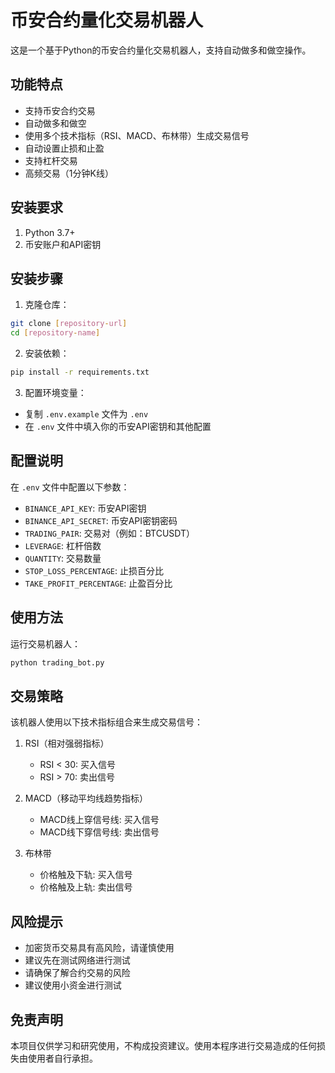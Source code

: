 # 币安合约量化交易机器人

这是一个基于Python的币安合约量化交易机器人，支持自动做多和做空操作。

## 功能特点

- 支持币安合约交易
- 自动做多和做空
- 使用多个技术指标（RSI、MACD、布林带）生成交易信号
- 自动设置止损和止盈
- 支持杠杆交易
- 高频交易（1分钟K线）

## 安装要求

1. Python 3.7+
2. 币安账户和API密钥

## 安装步骤

1. 克隆仓库：
```bash
git clone [repository-url]
cd [repository-name]
```

2. 安装依赖：
```bash
pip install -r requirements.txt
```

3. 配置环境变量：
- 复制 `.env.example` 文件为 `.env`
- 在 `.env` 文件中填入你的币安API密钥和其他配置

## 配置说明

在 `.env` 文件中配置以下参数：

- `BINANCE_API_KEY`: 币安API密钥
- `BINANCE_API_SECRET`: 币安API密钥密码
- `TRADING_PAIR`: 交易对（例如：BTCUSDT）
- `LEVERAGE`: 杠杆倍数
- `QUANTITY`: 交易数量
- `STOP_LOSS_PERCENTAGE`: 止损百分比
- `TAKE_PROFIT_PERCENTAGE`: 止盈百分比

## 使用方法

运行交易机器人：
```bash
python trading_bot.py
```

## 交易策略

该机器人使用以下技术指标组合来生成交易信号：

1. RSI（相对强弱指标）
   - RSI < 30: 买入信号
   - RSI > 70: 卖出信号

2. MACD（移动平均线趋势指标）
   - MACD线上穿信号线: 买入信号
   - MACD线下穿信号线: 卖出信号

3. 布林带
   - 价格触及下轨: 买入信号
   - 价格触及上轨: 卖出信号

## 风险提示

- 加密货币交易具有高风险，请谨慎使用
- 建议先在测试网络进行测试
- 请确保了解合约交易的风险
- 建议使用小资金进行测试

## 免责声明

本项目仅供学习和研究使用，不构成投资建议。使用本程序进行交易造成的任何损失由使用者自行承担。 